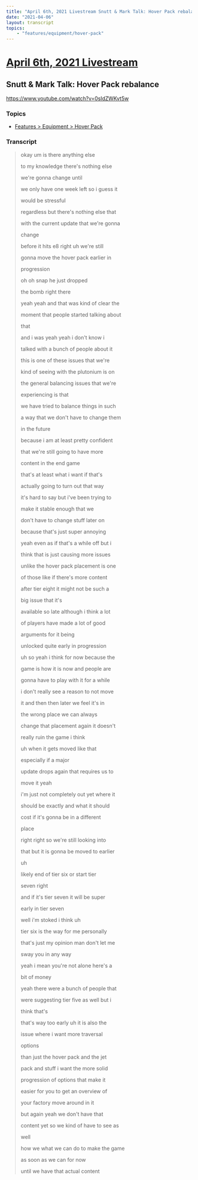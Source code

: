 ```yaml
---
title: "April 6th, 2021 Livestream Snutt & Mark Talk: Hover Pack rebalance"
date: "2021-04-06"
layout: transcript
topics:
    - "features/equipment/hover-pack"
---
```

# [April 6th, 2021 Livestream](../2021-04-06.md)
## Snutt & Mark Talk: Hover Pack rebalance
https://www.youtube.com/watch?v=0sIdZWKvt5w

### Topics
* [Features > Equipment > Hover Pack](../topics/features/equipment/hover-pack.md)

### Transcript

> okay um is there anything else
>
> to my knowledge there's nothing else
>
> we're gonna change until
>
> we only have one week left so i guess it
>
> would be stressful
>
> regardless but there's nothing else that
>
> with the current update that we're gonna
>
> change
>
> before it hits e8 right uh we're still
>
> gonna move the hover pack earlier in
>
> progression
>
> oh oh snap he just dropped
>
> the bomb right there
>
> yeah yeah and that was kind of clear the
>
> moment that people started talking about
>
> that
>
> and i was yeah yeah i don't know i
>
> talked with a bunch of people about it
>
> this is one of these issues that we're
>
> kind of seeing with the plutonium is on
>
> the general balancing issues that we're
>
> experiencing is that
>
> we have tried to balance things in such
>
> a way that we don't have to change them
>
> in the future
>
> because i am at least pretty confident
>
> that we're still going to have more
>
> content in the end game
>
> that's at least what i want if that's
>
> actually going to turn out that way
>
> it's hard to say but i've been trying to
>
> make it stable enough that we
>
> don't have to change stuff later on
>
> because that's just super annoying
>
> yeah even as if that's a while off but i
>
> think that is just causing more issues
>
> unlike the hover pack placement is one
>
> of those like if there's more content
>
> after tier eight it might not be such a
>
> big issue that it's
>
> available so late although i think a lot
>
> of players have made a lot of good
>
> arguments for it being
>
> unlocked quite early in progression
>
> uh so yeah i think for now because the
>
> game is how it is now and people are
>
> gonna have to play with it for a while
>
> i don't really see a reason to not move
>
> it and then then later we feel it's in
>
> the wrong place we can always
>
> change that placement again it doesn't
>
> really ruin the game i think
>
> uh when it gets moved like that
>
> especially if a major
>
> update drops again that requires us to
>
> move it yeah
>
> i'm just not completely out yet where it
>
> should be exactly and what it should
>
> cost if it's gonna be in a different
>
> place
>
> right right so we're still looking into
>
> that but it is gonna be moved to earlier
>
> uh
>
> likely end of tier six or start tier
>
> seven right
>
> and if it's tier seven it will be super
>
> early in tier seven
>
> well i'm stoked i think uh
>
> tier six is the way for me personally
>
> that's just my opinion man don't let me
>
> sway you in any way
>
> yeah i mean you're not alone here's a
>
> bit of money
>
> yeah there were a bunch of people that
>
> were suggesting tier five as well but i
>
> think that's
>
> that's way too early uh it is also the
>
> issue where i want more traversal
>
> options
>
> than just the hover pack and the jet
>
> pack and stuff i want the more solid
>
> progression of options that make it
>
> easier for you to get an overview of
>
> your factory move around in it
>
> but again yeah we don't have that
>
> content yet so we kind of have to see as
>
> well
>
> how we what we can do to make the game
>
> as soon as we can for now
>
> until we have that actual content
